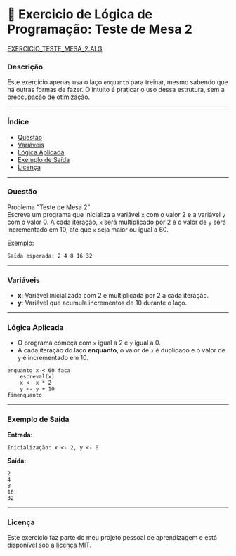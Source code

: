 
# 🚀 Exercicio de Lógica de Programação: Teste de Mesa 2

<a href="/logica-de-programação/VisualG_Portugol/Estrutura_Repetitiva/Exercicios_Enquanto/exercicio_mesa2/teste_mesa2.alg">EXERCICIO_TESTE_MESA_2.ALG</a>

### Descrição

Este exercício apenas usa o laço `enquanto` para treinar, mesmo sabendo que há outras formas de fazer. O intuito é praticar o uso dessa estrutura, sem a preocupação de otimização.

---

### Índice

- [Questão](#questão)
- [Variáveis](#variáveis)
- [Lógica Aplicada](#lógica-aplicada)
- [Exemplo de Saída](#exemplo-de-saída)
- [Licença](#licença)

---

### Questão

Problema "Teste de Mesa 2"  
Escreva um programa que inicializa a variável `x` com o valor 2 e a variável `y` com o valor 0. A cada iteração, `x` será multiplicado por 2 e o valor de `y` será incrementado em 10, até que `x` seja maior ou igual a 60.

Exemplo:
```
Saída esperada: 2 4 8 16 32
```

---

### Variáveis

- **x**: Variável inicializada com 2 e multiplicada por 2 a cada iteração.
- **y**: Variável que acumula incrementos de 10 durante o laço.

---

### Lógica Aplicada

- O programa começa com `x` igual a 2 e `y` igual a 0.
- A cada iteração do laço **enquanto**, o valor de `x` é duplicado e o valor de `y` é incrementado em 10.

```alg
enquanto x < 60 faca
    escreval(x)
    x <- x * 2
    y <- y + 10
fimenquanto
```

---

### Exemplo de Saída

**Entrada:**
```
Inicialização: x <- 2, y <- 0
```

**Saída:**
```
2
4
8
16
32
```

---

### Licença

Este exercício faz parte do meu projeto pessoal de aprendizagem e está disponível sob a licença [MIT](/LICENSE.md).
